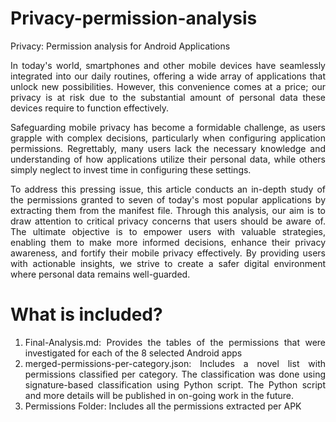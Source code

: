 # Privacy-permission-analysis

<div style='text-align: justify;'>
Privacy: Permission analysis for Android Applications

In today's world, smartphones and other mobile devices have seamlessly integrated into our daily routines, offering a wide array of applications that unlock new possibilities. However, this convenience comes at a price; our privacy is at risk due to the substantial amount of personal data these devices require to function effectively.

Safeguarding mobile privacy has become a formidable challenge, as users grapple with complex decisions, particularly when configuring application permissions. Regrettably, many users lack the necessary knowledge and understanding of how applications utilize their personal data, while others simply neglect to invest time in configuring these settings.

To address this pressing issue, this article conducts an in-depth study of the permissions granted to seven of today's most popular applications by extracting them from the manifest file. Through this analysis, our aim is to draw attention to critical privacy concerns that users should be aware of. The ultimate objective is to empower users with valuable strategies, enabling them to make more informed decisions, enhance their privacy awareness, and fortify their mobile privacy effectively. By providing users with actionable insights, we strive to create a safer digital environment where personal data remains well-guarded.

# What is included?
1. Final-Analysis.md: Provides the tables of the permissions that were investigated for each of the 8 selected Android apps
2. merged-permissions-per-category.json: Includes a novel list with permissions classified per category. The classification was done using signature-based classification using Python script. The Python script and more details will be published in on-going work in the future.
3. Permissions Folder: Includes all the permissions extracted per APK
</div>
